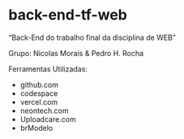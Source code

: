 # back-end-tf-web
“Back-End do trabalho final da disciplina de WEB”

Grupo:
Nicolas Morais & Pedro H. Rocha

Ferramentas Utilizadas:
- github.com
- codespace
- vercel.com
- neontech.com
- Uploadcare.com
- brModelo